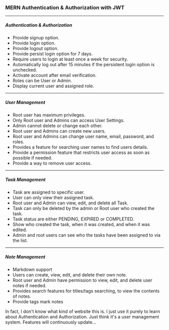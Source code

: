 ### MERN Authentication & Authorization with JWT

---

##### Authentication & Authorization

- Provide signup option.
- Provide login option.
- Provide logout option.
- Provide persist login option for 7 days.
- Require users to login at least once a week for security.
- Automatically log out after 15 minutes if the persistent login option is unchecked.
- Activate account after email verification.
- Roles can be User or Admin.
- Display current user and assigned role.

---

##### User Management

- Root user has maximum privileges.
- Only Root user and Admins can access User Settings.
- Admin cannot delete or change each other.
- Root user and Admins can create new users.
- Root user and Admins can change user name, email, password, and roles.
- Provides a feature for searching user names to find users details.
- Provide a permission feature that restricts user access as soon as possible if needed.
- Provide a way to remove user access.

---

##### Task Management

- Task are assigned to specific user.
- User can only view their assigned task.
- Root user and Admin can view, edit, and delete all Task.
- Task can only be deleted by the admin or Root user who created the task.
- Task status are either PENDING, EXPIRED or COMPLETED.
- Show who created the task, when it was created, and when it was edited.
- Admin and root users can see who the tasks have been assigned to via the list.

---

##### Note Management

- Markdown support
- Users can create, view, edit, and delete their own note.
- Root user and Admin have permission to view, edit, and delete user notes if needed.
- Provides search features for titles/tags searching, to view the contents of notes.
- Provide tags mark notes

In fact, I don't know what kind of website this is. I just use it purely to learn about Authentication and Authorization. Just think it's a user management system.
Features will continuously update...
